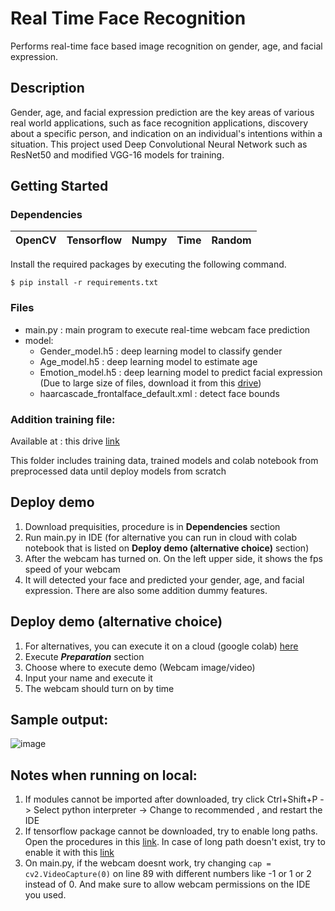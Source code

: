 # Real Time Face Recognition
Performs real-time face based image recognition on gender, age, and facial expression.

## Description
Gender, age, and facial expression prediction are the key areas of various real world applications, such as face recognition applications, discovery about a specific person, and indication on an individual's intentions within a situation. This project used Deep Convolutional Neural Network such as ResNet50 and modified VGG-16 models for training.

## Getting Started

### Dependencies

OpenCV | Tensorflow | Numpy | Time | Random
--- | --- | --- |--- |---

Install the required packages by executing the following command.

`$ pip install -r requirements.txt`

### Files
* main.py : main program to execute real-time webcam face prediction
* model:
  * Gender_model.h5 : deep learning model to classify gender
  * Age_model.h5 : deep learning model to estimate age
  * Emotion_model.h5 : deep learning model to predict facial expression (Due to large size of files, download it from this [drive](https://drive.google.com/file/d/1R3H0SCUyd-WVIhU-j6uDqRe6Z8oBqRtr/view?usp=sharing))
  * haarcascade_frontalface_default.xml : detect face bounds


### Addition training file:
Available at : this drive [link](https://drive.google.com/drive/folders/1EDQ3PBI6aZ_QVRr0Lj4OYk1c5kRJbkqj?usp=sharing)

This folder includes training data, trained models and colab notebook from preprocessed data until deploy models from scratch

## Deploy demo
1. Download prequisities, procedure is in **Dependencies** section
2. Run main.py in IDE (for alternative you can run in cloud with colab notebook that is listed on **Deploy demo (alternative choice)** section)
3. After the webcam has turned on. On the left upper side, it shows the fps speed of your webcam
4. It will detected your face and predicted your gender, age, and facial expression. There are also some addition dummy features.

## Deploy demo (alternative choice)
1. For alternatives, you can execute it on a cloud (google colab) [here](https://colab.research.google.com/drive/1f2uR-2CwUJFSdJrL5ihBLkJXE2Ji-TKq?authuser=1#scrollTo=O4Febami5Ir7)
2. Execute ***Preparation*** section
3. Choose where to execute demo (Webcam image/video)
4. Input your name and execute it
5. The webcam should turn on by time

## Sample output:
![image](https://user-images.githubusercontent.com/88226713/162660991-f051d5fe-1f75-48c4-b5fd-c51cf7beaf40.png)


## Notes when running on local:
1. If modules cannot be imported after downloaded, try click Ctrl+Shift+P -> Select python interpreter -> Change to recommended , and restart the IDE
2. If tensorflow package cannot be downloaded, try to enable long paths. Open the procedures in this [link](https://superuser.com/questions/1119883/windows-10-enable-ntfs-long-paths-policy-option-missing). In case of long path doesn't exist, try to enable it with this [link](https://www.thewindowsclub.com/how-to-enable-or-disable-win32-long-paths-in-windows-11-10)
3. On main.py, if the webcam doesnt work, try changing `cap = cv2.VideoCapture(0)` on line 89 with different numbers like -1 or 1 or 2 instead of 0. And make sure to allow webcam permissions on the IDE you used.
